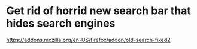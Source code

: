 # Get rid of horrid new search bar that hides search engines

https://addons.mozilla.org/en-US/firefox/addon/old-search-fixed2
